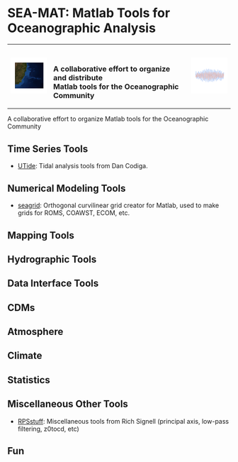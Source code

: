 # SEA-MAT: Matlab Tools for Oceanographic Analysis

<table summary="Title">
    <tr>
        <td><img src="img/map.png" alt="South Atlantic Bathymetry"/></td>
        <td><h3><br/>A collaborative effort to organize and distribute<br/>
        Matlab tools for the Oceanographic Community</h3></td>
        <td><img src="img/timeSeries.png" alt="time series plot"/></td>
    </tr>
</table>


A collaborative effort to organize Matlab tools for the Oceanographic Community

## Time Series Tools

- [UTide](http://www.mathworks.com/matlabcentral/fileexchange/46523--utide--unified-tidal-analysis-and-prediction-functions?requestedDomain=www.mathworks.com): Tidal analysis tools from Dan Codiga.


## Numerical Modeling Tools

- [seagrid](https://github.com/rsignell-usgs/seagrid): Orthogonal curvilinear grid creator for Matlab, used to make grids for ROMS, COAWST, ECOM, etc.

## Mapping Tools


## Hydrographic Tools




## Data Interface Tools



## CDMs


## Atmosphere



## Climate



## Statistics




## Miscellaneous Other Tools

- [RPSstuff](https://github.com/rsignell-usgs/RPSstuff/tree/master/RPSstuff): Miscellaneous tools from Rich Signell (principal axis, low-pass filtering, z0tocd, etc)



## Fun


